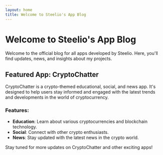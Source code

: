 ```yaml
---
layout: home
title: Welcome to Steelio's App Blog
---
```


# Welcome to Steelio's App Blog

Welcome to the official blog for all apps developed by Steelio. Here, you'll find updates, news, and insights about my projects.

## Featured App: CryptoChatter

CryptoChatter is a crypto-themed educational, social, and news app. It's designed to help users stay informed and engaged with the latest trends and developments in the world of cryptocurrency.

### Features:
- **Education**: Learn about various cryptocurrencies and blockchain technology.
- **Social**: Connect with other crypto enthusiasts.
- **News**: Stay updated with the latest news in the crypto world.

Stay tuned for more updates on CryptoChatter and other exciting apps!

